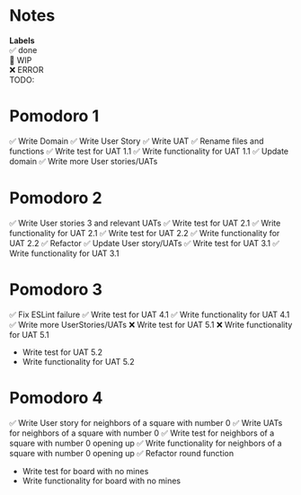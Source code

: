 # Notes

**Labels**  
✅ done  
🚧 WIP  
❌ ERROR  
TODO:

# Pomodoro 1

✅ Write Domain
✅ Write User Story
✅ Write UAT
✅ Rename files and functions
✅ Write test for UAT 1.1
✅ Write functionality for UAT 1.1
✅ Update domain
✅ Write more User stories/UATs

# Pomodoro 2

✅ Write User stories 3 and relevant UATs
✅ Write test for UAT 2.1
✅ Write functionality for UAT 2.1
✅ Write test for UAT 2.2
✅ Write functionality for UAT 2.2
✅ Refactor
✅ Update User story/UATs
✅ Write test for UAT 3.1
✅ Write functionality for UAT 3.1

# Pomodoro 3

✅ Fix ESLint failure
✅ Write test for UAT 4.1
✅ Write functionality for UAT 4.1
✅ Write more UserStories/UATs
❌ Write test for UAT 5.1
❌ Write functionality for UAT 5.1

- Write test for UAT 5.2
- Write functionality for UAT 5.2

# Pomodoro 4

✅ Write User story for neighbors of a square with number 0
✅ Write UATs for neighbors of a square with number 0
✅ Write test for neighbors of a square with number 0 opening up
✅ Write functionality for neighbors of a square with number 0 opening up
✅ Refactor round function

- Write test for board with no mines
- Write functionality for board with no mines
